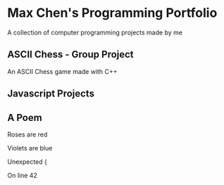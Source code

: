 # Max Chen's Programming Portfolio

A collection of computer programming projects made by me

## ASCII Chess - Group Project
   An ASCII Chess game made with C++

## Javascript Projects

## A Poem

  Roses are red
  
  Violets are blue
  
  Unexpected {
  
  On line 42
